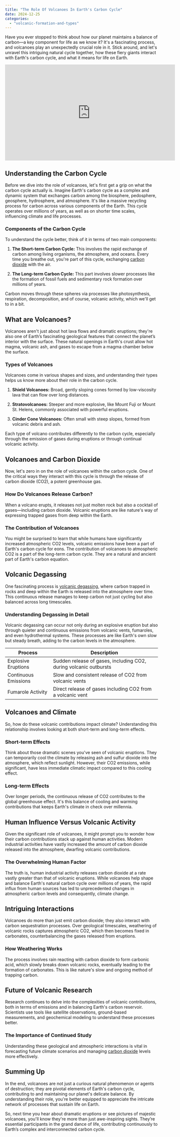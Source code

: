 ```yaml
---
title: "The Role Of Volcanoes In Earth's Carbon Cycle"
date: 2024-12-25
categories: 
  - "volcanic-formation-and-types"
---
```


Have you ever stopped to think about how our planet maintains a balance of carbon—a key component for life as we know it? It's a fascinating process, and volcanoes play an unexpectedly crucial role in it. Stick around, and let's unravel this intriguing natural cycle together, how these fiery giants interact with Earth's carbon cycle, and what it means for life on Earth.

<iframe width="560" height="315" src="https://www.youtube.com/embed/twBbkPCyPG0" frameborder="0" allow="accelerometer; autoplay; encrypted-media; gyroscope; picture-in-picture" allowfullscreen></iframe>

  

## Understanding the Carbon Cycle

Before we dive into the role of volcanoes, let's first get a grip on what the carbon cycle actually is. Imagine Earth's carbon cycle as a complex and dynamic system that exchanges carbon among the biosphere, pedosphere, geosphere, hydrosphere, and atmosphere. It's like a massive recycling process for carbon across various components of the Earth. This cycle operates over millions of years, as well as on shorter time scales, influencing climate and life processes.

### Components of the Carbon Cycle

To understand the cycle better, think of it in terms of two main components:

1. **The Short-term Carbon Cycle:** This involves the rapid exchange of carbon among living organisms, the atmosphere, and oceans. Every time you breathe out, you're part of this cycle, exchanging [carbon dioxide](https://magmamatters.com/the-art-and-science-of-volcano-monitoring/ "The Art and Science of Volcano Monitoring") with the air.
    
2. **The Long-term Carbon Cycle:** This part involves slower processes like the formation of fossil fuels and sedimentary rock formation over millions of years.
    

Carbon moves through these spheres via processes like photosynthesis, respiration, decomposition, and of course, volcanic activity, which we'll get to in a bit.

## What are Volcanoes?

Volcanoes aren't just about hot lava flows and dramatic eruptions; they're also one of Earth’s fascinating geological features that connect the planet’s interior with the surface. These natural openings in Earth's crust allow hot magma, volcanic ash, and gases to escape from a magma chamber below the surface.

### Types of Volcanoes

Volcanoes come in various shapes and sizes, and understanding their types helps us know more about their role in the carbon cycle.

1. **Shield Volcanoes:** Broad, gently sloping cones formed by low-viscosity lava that can flow over long distances.
    
2. **Stratovolcanoes:** Steeper and more explosive, like Mount Fuji or Mount St. Helens, commonly associated with powerful eruptions.
    
3. **Cinder Cone Volcanoes:** Often small with steep slopes, formed from volcanic debris and ash.
    

Each type of volcano contributes differently to the carbon cycle, especially through the emission of gases during eruptions or through continual volcanic activity.

## Volcanoes and Carbon Dioxide

Now, let's zero in on the role of volcanoes within the carbon cycle. One of the critical ways they interact with this cycle is through the release of carbon dioxide (CO2), a potent greenhouse gas.

### How Do Volcanoes Release Carbon?

When a volcano erupts, it releases not just molten rock but also a cocktail of gases—including carbon dioxide. Volcanic eruptions are like nature's way of expressing trapped gases from deep within the Earth.

### The Contribution of Volcanoes

You might be surprised to learn that while humans have significantly increased atmospheric CO2 levels, volcanic emissions have been a part of Earth's carbon cycle for eons. The contribution of volcanoes to atmospheric CO2 is a part of the long-term carbon cycle. They are a natural and ancient part of Earth's carbon equation.

## Volcanic Degassing

One fascinating process is [volcanic degassing](https://magmamatters.com/the-role-of-volcanoes-in-earths-carbon-cycle-5/ "The Role Of Volcanoes In Earth’s Carbon Cycle"), where carbon trapped in rocks and deep within the Earth is released into the atmosphere over time. This continuous release manages to keep carbon not just cycling but also balanced across long timescales.

### Understanding Degassing in Detail

Volcanic degassing can occur not only during an explosive eruption but also through quieter and continuous emissions from volcanic vents, fumaroles, and even hydrothermal systems. These processes are like Earth's own slow but steady breath, adding to the carbon levels in the atmosphere.

| Process | Description |
| --- | --- |
| Explosive Eruptions | Sudden release of gases, including CO2, during volcanic outbursts |
| Continuous Emissions | Slow and consistent release of CO2 from volcanic vents |
| Fumarole Activity | Direct release of gases including CO2 from a volcanic vent |

## Volcanoes and Climate

So, how do these volcanic contributions impact climate? Understanding this relationship involves looking at both short-term and long-term effects.

### Short-term Effects

Think about those dramatic scenes you've seen of volcanic eruptions. They can temporarily cool the climate by releasing ash and sulfur dioxide into the atmosphere, which reflect sunlight. However, their CO2 emissions, while significant, have less immediate climatic impact compared to this cooling effect.

### Long-term Effects

Over longer periods, the continuous release of CO2 contributes to the global greenhouse effect. It's this balance of cooling and warming contributions that keeps Earth's climate in check over millennia.

## Human Influence Versus Volcanic Activity

Given the significant role of volcanoes, it might prompt you to wonder how their carbon contributions stack up against human activities. Modern industrial activities have vastly increased the amount of carbon dioxide released into the atmosphere, dwarfing volcanic contributions.

### The Overwhelming Human Factor

The truth is, human industrial activity releases carbon dioxide at a rate vastly greater than that of volcanic eruptions. While volcanoes help shape and balance Earth's natural carbon cycle over millions of years, the rapid influx from human sources has led to unprecedented changes in atmospheric carbon levels and consequently, climate change.

## Intriguing Interactions

Volcanoes do more than just emit carbon dioxide; they also interact with carbon sequestration processes. Over geological timescales, weathering of volcanic rocks captures atmospheric CO2, which then becomes fixed in carbonates, counterbalancing the gases released from eruptions.

### How Weathering Works

The process involves rain reacting with carbon dioxide to form carbonic acid, which slowly breaks down volcanic rocks, eventually leading to the formation of carbonates. This is like nature's slow and ongoing method of trapping carbon.

## Future of Volcanic Research

Research continues to delve into the complexities of volcanic contributions, both in terms of emissions and in balancing Earth's carbon reservoir. Scientists use tools like satellite observations, ground-based measurements, and geochemical modeling to understand these processes better.

### The Importance of Continued Study

Understanding these geological and atmospheric interactions is vital in forecasting future climate scenarios and managing [carbon dioxide](https://magmamatters.com/geothermal-energy-and-its-volcanic-origins/ "Geothermal Energy and Its Volcanic Origins") levels more effectively.

## Summing Up

In the end, volcanoes are not just a curious natural phenomenon or agents of destruction; they are pivotal elements of Earth's carbon cycle, contributing to and maintaining our planet's delicate balance. By understanding their role, you're better equipped to appreciate the intricate network of processes that sustain life on Earth.

So, next time you hear about dramatic eruptions or see pictures of majestic volcanoes, you'll know they're more than just awe-inspiring sights. They’re essential participants in the grand dance of life, contributing continuously to Earth’s complex and interconnected carbon cycle.
